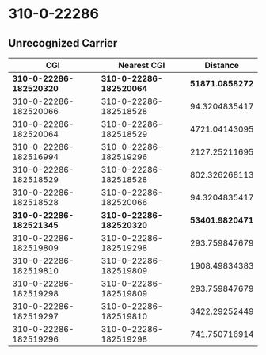 # 310-0-22286
## Unrecognized Carrier


| CGI | Nearest CGI | Distance |
|-----|-------------|----------|
| **310-0-22286-182520320** | **310-0-22286-182520064** | **51871.0858272** |
| 310-0-22286-182520066 | 310-0-22286-182518528 | 94.3204835417 |
| 310-0-22286-182520064 | 310-0-22286-182518529 | 4721.04143095 |
| 310-0-22286-182516994 | 310-0-22286-182519296 | 2127.25211695 |
| 310-0-22286-182518529 | 310-0-22286-182518528 | 802.326268113 |
| 310-0-22286-182518528 | 310-0-22286-182520066 | 94.3204835417 |
| **310-0-22286-182521345** | **310-0-22286-182520320** | **53401.9820471** |
| 310-0-22286-182519809 | 310-0-22286-182519298 | 293.759847679 |
| 310-0-22286-182519810 | 310-0-22286-182519809 | 1908.49834383 |
| 310-0-22286-182519298 | 310-0-22286-182519809 | 293.759847679 |
| 310-0-22286-182519297 | 310-0-22286-182519810 | 3422.29252449 |
| 310-0-22286-182519296 | 310-0-22286-182519298 | 741.750716914 |
